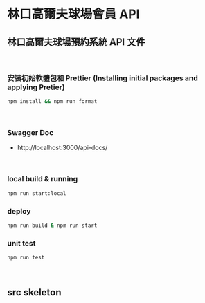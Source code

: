  # 林口高爾夫球場會員 API 
 ## 林口高爾夫球場預約系統 API 文件 
<br/>

### 安裝初始軟體包和 Prettier (Installing initial packages and applying Pretier)

```sh
npm install && npm run format
```

<br/>

### Swagger Doc

- http://localhost:3000/api-docs/

<br/>

### local build & running

```sh
npm run start:local
```

### deploy

```sh
npm run build & npm run start
```

### unit test

```sh
npm run test
```

<br/>

## src skeleton

